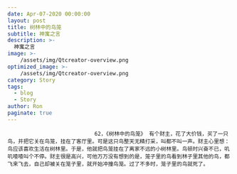 ```yaml
---
date: Apr-07-2020 00:00:00
layout: post
title: 树林中的鸟笼
subtitle: 神寓之言
description: >-
  神寓之言
image: >-
    /assets/img/Qtcreator-overview.png
optimized_image: >-
    /assets/img/Qtcreator-overview.png
category: Story
tags:
  - blog
  - Story
author: Ron
paginate: true
---
```


							　　62，《树林中的鸟笼》 有个财主，花了大价钱，买了一只鸟，并把它关在鸟笼，挂在了客厅里。可是这只鸟整天无精打采，叫都不叫一声。财主心里想：鸟应该喜欢生活在树林里。于是，他就把鸟笼挂在了离家不远的小树林里。鸟顿时兴奋不已，叽叽喳喳叫个不停。财主很是高兴，可他万万没有想到的是，笼子里的鸟看到林子里其他的鸟，都飞来飞去，自己却被关在笼子里，就开始冲撞鸟笼。过了不多时，笼子里的鸟就死了。
							
							
						